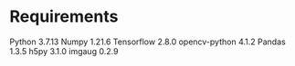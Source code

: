 # Requirements
Python 3.7.13
Numpy 1.21.6
Tensorflow 2.8.0
opencv-python 4.1.2
Pandas 1.3.5
h5py 3.1.0
imgaug 0.2.9
